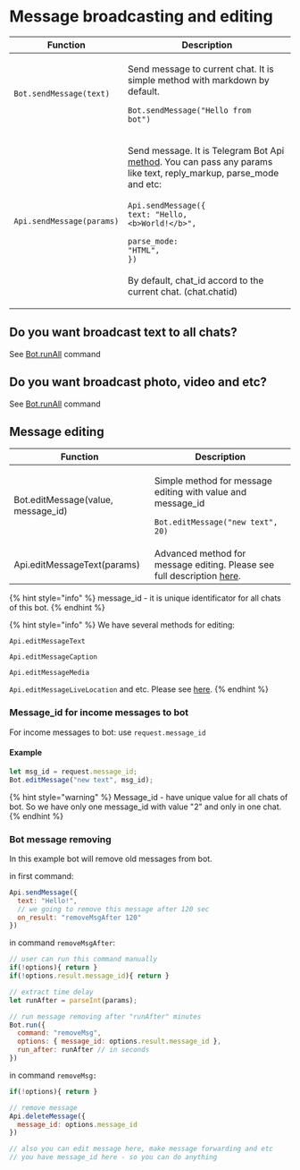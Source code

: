 # Message broadcasting and editing

| Function                  | Description                                                                                                                                                                                                                                                                                                                                                                                                              |
| ------------------------- | ------------------------------------------------------------------------------------------------------------------------------------------------------------------------------------------------------------------------------------------------------------------------------------------------------------------------------------------------------------------------------------------------------------------------ |
| `Bot.sendMessage(text)`   | <p>Send message to current chat. It is simple method with markdown by default.</p><p></p><p><code>Bot.sendMessage("Hello from bot")</code></p>                                                                                                                                                                                                                                                                           |
| `Api.sendMessage(params)` | <p>Send message. It is Telegram Bot Api <a href="https://core.telegram.org/bots/api#sendmessage">method</a>. You can pass any params like text, reply_markup, parse_mode and etc:<br><br><code>Api.sendMessage({</code><br>   <code>text: "Hello, &#x3C;b>World!&#x3C;/b>",</code></p><p>   <code>parse_mode: "HTML",</code><br><code>})</code><br><br>By default, chat_id accord to the current chat. (chat.chatid)</p> |



## Do you want broadcast text to all chats?

See [Bot.runAll](bot-functions.md#bot.runall-options) command &#x20;

## Do you want broadcast photo, video and etc?

See [Bot.runAll](bot-functions.md#bot.runall-options) command





## **Message editing**

| **Function**                        | Description                                                                                                                  |
| ----------------------------------- | ---------------------------------------------------------------------------------------------------------------------------- |
| Bot.editMessage(value, message\_id) | <p>Simple method for message editing with value and message_id</p><p></p><p><code>Bot.editMessage("new text", 20)</code></p> |
| Api.editMessageText(params)         | Advanced method for message editing. Please see full description [here](https://core.telegram.org/bots/api#editmessagetext). |

{% hint style="info" %}
message\_id - it is unique identificator for all chats of this bot.
{% endhint %}

{% hint style="info" %}
We have several methods for editing:&#x20;

`Api.editMessageText`

`Api.editMessageCaption`

`Api.editMessageMedia`

`Api.editMessageLiveLocation` and etc. Please see [here](https://core.telegram.org/bots/api#editmessagetext).
{% endhint %}

### **Message\_id for income messages to bot**

For income messages to bot: use `request.message_id`

#### Example

```javascript
let msg_id = request.message_id;
Bot.editMessage("new text", msg_id);
```

{% hint style="warning" %}
Message\_id - have unique value for all chats of bot. So we have only one message\_id with value "2" and only in one chat.
{% endhint %}

###

### Bot message removing

In this example bot will remove old messages from bot.

in first command:

```javascript
Api.sendMessage({
  text: "Hello!",
  // we going to remove this message after 120 sec
  on_result: "removeMsgAfter 120"
})
```

in command `removeMsgAfter`:

```javascript
// user can run this command manually
if(!options){ return }
if(!options.result.message_id){ return }

// extract time delay
let runAfter = parseInt(params);

// run message removing after "runAfter" minutes
Bot.run({
  command: "removeMsg",
  options: { message_id: options.result.message_id },
  run_after: runAfter // in seconds
})
```

in command `removeMsg:`

```javascript
if(!options){ return }

// remove message
Api.deleteMessage({
  message_id: options.message_id
})

// also you can edit message here, make message forwarding and etc
// you have message_id here - so you can do anything
```

